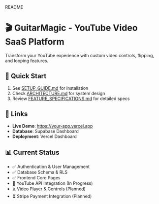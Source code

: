 README

# 🎬 GuitarMagic - YouTube Video SaaS Platform

Transform your YouTube experience with custom video controls, flipping, and looping features.

## 🚀 Quick Start
1. See [SETUP_GUIDE.md](./SETUP_GUIDE.md) for installation
2. Check [ARCHITECTURE.md](./ARCHITECTURE.md) for system design
3. Review [FEATURE_SPECIFICATIONS.md](./FEATURE_SPECIFICATIONS.md) for detailed specs

## 🔗 Links
- **Live Demo**: https://your-app.vercel.app
- **Database**: Supabase Dashboard
- **Deployment**: Vercel Dashboard

## 📊 Current Status
- ✅ Authentication & User Management
- ✅ Database Schema & RLS
- ✅ Frontend Core Pages
- 🔄 YouTube API Integration (In Progress)
- ⏳ Video Player & Controls (Planned)
- ⏳ Stripe Payment Integration (Planned)